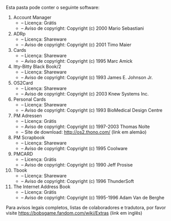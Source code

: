 ﻿Esta pasta pode conter o seguinte software:

1. Account Manager
   - – Licença: Grátis
   - – Aviso de copyright: Copyright (c) 2000 Mario Sebastiani
2. ADRp
   - – Licença: Shareware
   - – Aviso de copyright: Copyright (c) 2001 Timo Maier
3. Cards
   - – Licença: Shareware
   - – Aviso de copyright: Copyright (c) 1995 Marc Amick
4. Itty-Bitty Black Book/2
   - – Licença: Shareware
   - – Aviso de copyright: Copyright (c) 1993 James E. Johnson Jr.
5. OS2Card
   - – Licença: Shareware
   - – Aviso de copyright: Copyright (c) 2003 Knew Systems Inc.
6. Personal Cards
   - – Licença: Shareware
   - – Aviso de copyright: Copyright (c) 1993 BioMedical Design Centre
7. PM Adressen
   - – Licença: Grátis
   - – Aviso de copyright: Copyright (c) 1997-2003 Thomas Nolte
   - – Site de download: http://os2.thono.com/ (link em alemão)
8. PM Scrapbook
   - – Licença: Shareware
   - – Aviso de copyright: Copyright (c) 1995 Coolware
9. PMCARD
   - – Licença: Grátis
   - – Aviso de copyright: Copyright (c) 1990 Jeff Prosise
10. Tbook
    - – Licença: Shareware
    - – Aviso de copyright: Copyright (c) 1996 ThunderSoft
11. The Internet Address Book
    - – Licença: Grátis
    - – Aviso de copyright: Copyright (c) 1995-1996 Adam Van de Berghe

Para avisos legais completos, listas de colaboradores e tradutora, por favor visite https://bobsgame.fandom.com/wiki/Extras (link em inglês)
